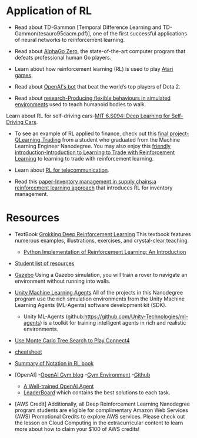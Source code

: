 # Application of RL
- Read about TD-Gammon [Temporal Difference Learning and TD-Gammon(tesauro95cacm.pdf)], one of the first successful applications of neural networks to reinforcement learning.

- Read about [AlphaGo Zero](https://deepmind.com/blog/article/alphago-zero-starting-scratch), the state-of-the-art computer program that defeats professional human Go players.

- Learn about how reinforcement learning (RL) is used to play [Atari games](https://deepmind.com/research/publications/human-level-control-through-deep-reinforcement-learning).

- Read about [OpenAI's bot](https://openai.com/blog/dota-2/) that beat the world’s top players of Dota 2.

- Read about [research-Producing flexible behaviours in simulated environments](https://deepmind.com/blog/article/producing-flexible-behaviours-simulated-environments) used to teach humanoid bodies to walk.

Learn about RL for self-driving cars-[MIT 6.S094: Deep Learning for Self-Driving Cars](https://selfdrivingcars.mit.edu/).

- To see an example of RL applied to finance, check out this [final project-QLearning_Trading](https://github.com/ucaiado/QLearning_Trading) from a student who graduated from the Machine Learning Engineer Nanodegree. You may also enjoy this [friendly introduction-Introduction to Learning to Trade with Reinforcement Learning](https://www.cnblogs.com/DjangoBlog/p/9285956.html) to learning to trade with reinforcement learning.

- Learn about [RL for telecommunication](https://papers.nips.cc/paper/1740-low-power-wireless-communication-via-reinforcement-learning.pdf).

- Read this [paper-Inventory management in supply chains:a reinforcement learning approach](http://read.pudn.com/downloads142/sourcecode/others/617477/inventory%20supply%20chain/04051310570412465(1).pdf) that introduces RL for inventory management.

# Resources
- TextBook
  [Grokking Deep Reinforcement Learning](https://www.manning.com/books/grokking-deep-reinforcement-learning#toc) This textbook features numerous examples, illustrations, exercises, and crystal-clear teaching.
  - [Python Implementation of Reinforcement Learning: An Introduction](https://github.com/ShangtongZhang/reinforcement-learning-an-introduction)
- [Student list of resources](https://docs.google.com/spreadsheets/d/19jUvEO82qt3itGP3mXRmaoMbVOyE6bLOp5_QwqITzaM/edit#gid=0)
- [Gazebo](http://gazebosim.org/)
Using a Gazebo simulation, you will train a rover to navigate an environment without running into walls.
- [Unity Machine Learning Agents](https://blogs.unity3d.com/2017/09/19/introducing-unity-machine-learning-agents/)
All of the projects in this Nanodegree program use the rich simulation environments from the Unity Machine Learning Agents (ML-Agents) software development kit (SDK).
  - Unity ML-Agents (github:https://github.com/Unity-Technologies/ml-agents) is a toolkit for training intelligent agents in rich and realistic environments.
- [Use Monte Carlo Tree Search to Play Connect4](https://github.com/Alfo5123/Connect4)
- [cheatsheet](https://github.com/udacity/deep-reinforcement-learning/tree/master/cheatsheet)
- [Summary of Notation in RL book](https://s3-us-west-1.amazonaws.com/udacity-drlnd/bookdraft2018.pdf)
- [OpenAI]
  -[OpenAI Gym blog](https://openai.com/blog/openai-gym-beta/)
  -[Gym Environment](https://gym.openai.com/envs/#classic_control)
  -[Github](https://github.com/openai/gym)
  - [A Well-trained OpenAI Agent](https://openai.com/blog/roboschool/)
  - [LeaderBoard](https://github.com/openai/gym/wiki/Leaderboard) which contains the best solutions to each task.

- [AWS Credit]
Additionally, all Deep Reinforcement Learning Nanodegree program students are eligible for complimentary Amazon Web Services (AWS) Promotional Credits to explore AWS services.
Please check out the lesson on Cloud Computing in the extracurricular content to learn more about how to claim your $100 of AWS credits!
